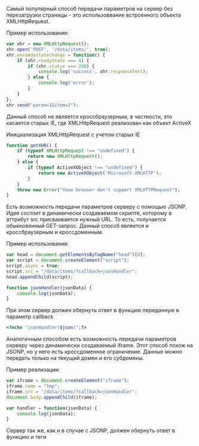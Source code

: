 Самый популярный способ передачи параметров на сервер без перезагрузки страницы - это использоввание встроенного объекта XMLHttpRequest.

Пример использования:
```js
var xhr = new XMLHttpRequest();
xhr.open('POST', '/data/items/', true);
xhr.onreadystatechange = function() {
    if (xhr.readyState === 4) {
        if (xhr.status === 200) {
            console.log('success', xhr.responseText);
        } else {
            console.log('error');
        }
    }
};
xhr.send("param=1&item=2");
```

Данный способ не является кроссбраузерным, в частности, это касается старых IE, где XMLHttpRequest реализован как объект ActiveX

Инициализация XMLHttpRequest с учетом старых IE
```js
function getXHR() {
    if (typeof XMLHttpRequest !== "undefined") {
        return new XMLHttpRequest();
    } else {
        if (typeof ActiveXObject !== "undefined") {
            return new ActiveXObject('Microsoft.XMLHTTP');
        }
    }
    throw new Error("Youe browser don't support XMLHTTPRequest");
}
```

Есть возможность передачи параметров серверу с помощью JSONP. Идея состоит в динамически создаваемом скрипте, которому в аттрибут src присваивается нужный URL.
То есть, получается обыкновенный GET-запрос. Данный способ является и кроссбраузерным и кроссдоменным.

Пример использования:
```js
var head = document.getElementsByTagName("head")[0];
var script = document.createElement("script");
script.async = true;
script.src = "/data/items/?callback=jsonHandler";
head.appendChild(script);

function jsonHandler(jsonData) {
    console.log(jsonData);
}
```

При этом сервер должен обернуть ответ в функцию переданную в параметр callback

```php
<?echo "jsonHandler($json)";?>
```

Аналогичным способом есть возможность передачи параметров серверу через динамически создаваемый iframe. Этот способ похож на JSONP, но у него есть кроссдоменное ограничение.
Данные можно передать только на текущий домен и его субдомены.

Пример реализации:

```js
var iframe = document.createElement("iframe");
iframe.name = "tmp";
iframe.src = "/data/items/?callback=jsonHandler";
document.body.appendChild(iframe);

var handler = function(jsonData) {
    console.log(jsonData);
}
```

Сервер так же, как и в случае с JSONP, должен обернуть ответ в функцию и теги <script>
```php
<?echo "<script>parent.handler($json)</script>";?> # parent - ссылка на родительское окно
```

С помощью iframe можно отправить POST запрос. Для этого нужно создать форму, аттрибуту target установить имя нашего iframe, вызвать метод submit для формы
